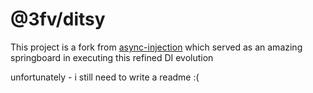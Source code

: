 
# @3fv/ditsy

This project is a fork from [async-injection](https://github.com/pcafstockf/async-injection) which served as an amazing springboard in executing this refined DI evolution

unfortunately - i still need to write a readme :(
